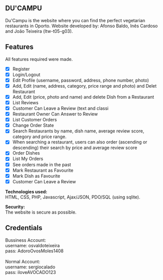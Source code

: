 ## DU'CAMPU
Du'Campu is the website where you can find the perfect vegetarian restaurants in Oporto.
Website developed by: Afonso Baldo, Inês Cardoso and João Teixeira (ltw-t05-g03).

## Features
All features required were made.

- [x] Register
- [x] Login/Logout
- [x] Edit Profile (username, password, address, phone number, photo)
- [x] Add, Edit (name, address, category, price range and photo) and Delet Restaurant
- [x] Add, Edit (price, photo and name) and delete Dish from a Restaurant
- [x] List Reviews
- [x] Customer Can Leave a Review (text and classi
- [x] Restaurant Owner Can Answer to Review
- [x] List Customer Orders
- [x] Change Order State
- [x] Search Restaurants by name, dish name, average review score, category and price range. 
- [x] When searching a restaurant, users can also order (ascending or descending) their search by price and average review score
- [x] Order Dishes
- [x] List My Orders
- [x] See orders made in the past 
- [x] Mark Restaurant as Favourite
- [x] Mark Dish as Favourite
- [x] Customer Can Leave a Review

**Technologies used:** <br>
HTML, CSS, PHP, Javascript, Ajax/JSON, PDO/SQL (using sqlite).

**Security:** <br>
The website is secure as possible.

## Credentials

Bussiness Account:<br>
username: osvaldoteixeira<br>
pass: AdoroOvosMoles1408
<br><br>
Normal Account:<br>
username: sergiocalado<br>
pass: iloveAVOCADO123
